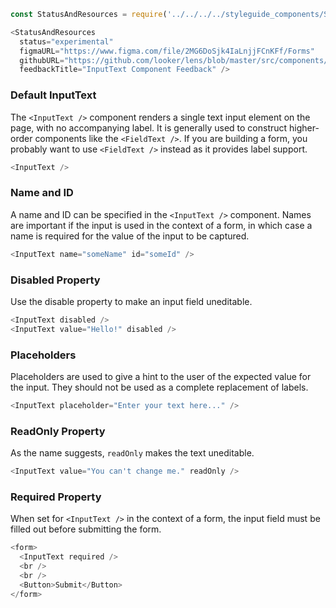 ```js noeditor
const StatusAndResources = require('../../../../styleguide_components/StatusAndResources').StatusAndResources;

<StatusAndResources
  status="experimental"
  figmaURL="https://www.figma.com/file/2MG6DoSjk4IaLnjjFCnKFf/Forms"
  githubURL="https://github.com/looker/lens/blob/master/src/components/Form/Inputs/InputText.tsx"
  feedbackTitle="InputText Component Feedback" />
```

### Default InputText

The `<InputText />` component renders a single text input element on the page, with no accompanying label. It is generally used to construct higher-order components like the `<FieldText />`. If you are building a form, you probably want to use `<FieldText />` instead as it provides label support.

```js
<InputText />
```

### Name and ID

A name and ID can be specified in the `<InputText />` component. Names are important if the input is used in the context of a form, in which case a name is required for the value of the input to be captured.

```js
<InputText name="someName" id="someId" />
```

### Disabled Property

Use the disable property to make an input field uneditable.

```js
<InputText disabled />
<InputText value="Hello!" disabled />
```

### Placeholders

Placeholders are used to give a hint to the user of the expected value for the input. They should not be used as a complete replacement of labels.

```js
<InputText placeholder="Enter your text here..." />
```

### ReadOnly Property

As the name suggests, `readOnly` makes the text uneditable.

```js
<InputText value="You can't change me." readOnly />
```

### Required Property

When set for `<InputText />` in the context of a form, the input field must be filled out before submitting the form.

```js
<form>
  <InputText required />
  <br />
  <br />
  <Button>Submit</Button>
</form>
```
